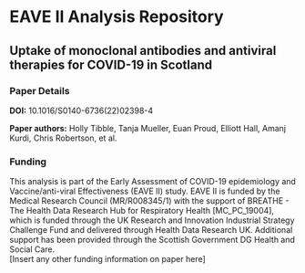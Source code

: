 # EAVE II Analysis Repository
## Uptake of monoclonal antibodies and antiviral therapies for COVID-19 in Scotland

### Paper Details
**DOI:** 10.1016/S0140-6736(22)02398-4

**Paper authors:** Holly Tibble, Tanja Mueller, Euan Proud, Elliott Hall, Amanj Kurdi, Chris Robertson, et al.

### Funding
This analysis is part of the Early Assessment of COVID-19 epidemiology and Vaccine/anti-viral Effectiveness (EAVE II) study. EAVE II is funded by the Medical Research Council (MR/R008345/1) with the support of BREATHE - The Health Data Research Hub for Respiratory Health [MC_PC_19004], which is funded through the UK Research and Innovation Industrial Strategy Challenge Fund and delivered through Health Data Research UK. Additional support has been provided through the Scottish Government DG Health and Social Care.  
[Insert any other funding information on paper here]
